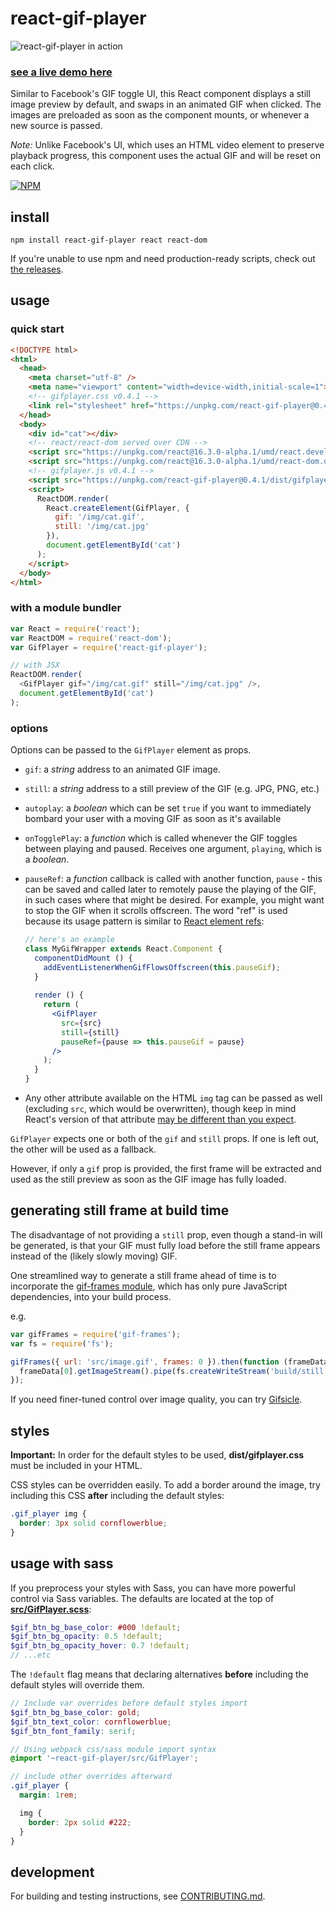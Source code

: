 # react-gif-player

![react-gif-player in action](demo.gif)

### [see a live demo here](https://benwiley4000.github.io/react-gif-player/)

Similar to Facebook's GIF toggle UI, this React component displays a still image preview by default, and swaps in an animated GIF when clicked. The images are preloaded as soon as the component mounts, or whenever a new source is passed.

*Note:* Unlike Facebook's UI, which uses an HTML video element to preserve playback progress, this component uses the actual GIF and will be reset on each click.

[![NPM](https://nodei.co/npm/react-gif-player.png)](https://npmjs.org/package/react-gif-player)

## install

```
npm install react-gif-player react react-dom
```

If you're unable to use npm and need production-ready scripts, check out [the releases](https://github.com/benwiley4000/react-gif-player/releases).

## usage

### quick start

```html
<!DOCTYPE html>
<html>
  <head>
    <meta charset="utf-8" />
    <meta name="viewport" content="width=device-width,initial-scale=1">
    <!-- gifplayer.css v0.4.1 -->
    <link rel="stylesheet" href="https://unpkg.com/react-gif-player@0.4.1/dist/gifplayer.css">
  </head>
  <body>
    <div id="cat"></div>
    <!-- react/react-dom served over CDN -->
    <script src="https://unpkg.com/react@16.3.0-alpha.1/umd/react.development.js"></script>
    <script src="https://unpkg.com/react@16.3.0-alpha.1/umd/react-dom.development.js"></script>
    <!-- gifplayer.js v0.4.1 -->
    <script src="https://unpkg.com/react-gif-player@0.4.1/dist/gifplayer.js"></script>
    <script>
      ReactDOM.render(
        React.createElement(GifPlayer, {
          gif: '/img/cat.gif',
          still: '/img/cat.jpg'
        }),
        document.getElementById('cat')
      );
    </script>
  </body>
</html>

```

### with a module bundler

```javascript
var React = require('react');
var ReactDOM = require('react-dom');
var GifPlayer = require('react-gif-player');

// with JSX
ReactDOM.render(
  <GifPlayer gif="/img/cat.gif" still="/img/cat.jpg" />,
  document.getElementById('cat')
);
```

### options

Options can be passed to the `GifPlayer` element as props.

* `gif`: a *string* address to an animated GIF image.

* `still`: a *string* address to a still preview of the GIF (e.g. JPG, PNG, etc.)

* `autoplay`: a *boolean* which can be set `true` if you want to immediately bombard your user with a moving GIF as soon as it's available

* `onTogglePlay`: a *function* which is called whenever the GIF toggles between playing and paused. Receives one argument, `playing`, which is a *boolean*.
 
* `pauseRef`: a *function* callback is called with another function, `pause` - this can be saved and called later to remotely pause the playing of the GIF, in such cases where that might be desired. For example, you might want to stop the GIF when it scrolls offscreen. The word "ref" is used because its usage pattern is similar to [React element refs](https://reactjs.org/docs/refs-and-the-dom.html):
  ```jsx
  // here's an example
  class MyGifWrapper extends React.Component {
    componentDidMount () {
      addEventListenerWhenGifFlowsOffscreen(this.pauseGif);
    }
 
    render () {
      return (
        <GifPlayer
          src={src}
          still={still}
          pauseRef={pause => this.pauseGif = pause}
        />
      );
    }
  }
  ```
 
* Any other attribute available on the HTML `img` tag can be passed as well (excluding `src`, which would be overwritten), though keep in mind React's version of that attribute [may be different than you expect](https://facebook.github.io/react/docs/dom-elements.html#all-supported-html-attributes).

`GifPlayer` expects one or both of the `gif` and `still` props. If one is left out, the other will be used as a fallback.

However, if only a `gif` prop is provided, the first frame will be extracted and used as the still preview as soon as the GIF image has fully loaded.

## generating still frame at build time

The disadvantage of not providing a `still` prop, even though a stand-in will be generated, is that your GIF must fully load before the still frame appears instead of the (likely slowly moving) GIF.

One streamlined way to generate a still frame ahead of time is to incorporate the [gif-frames module](https://github.com/benwiley4000/gif-frames), which has only pure JavaScript dependencies, into your build process.

e.g.

```javascript
var gifFrames = require('gif-frames');
var fs = require('fs');

gifFrames({ url: 'src/image.gif', frames: 0 }).then(function (frameData) {
  frameData[0].getImageStream().pipe(fs.createWriteStream('build/still.jpg'));
});
```

If you need finer-tuned control over image quality, you can try [Gifsicle](https://www.lcdf.org/gifsicle/).

## styles

**Important:** In order for the default styles to be used, **dist/gifplayer.css** must be included in your HTML.

CSS styles can be overridden easily. To add a border around the image, try including this CSS **after** including the default styles:

```css
.gif_player img {
  border: 3px solid cornflowerblue;
}
```

## usage with sass

If you preprocess your styles with Sass, you can have more powerful control via Sass variables. The defaults are located at the top of [**src/GifPlayer.scss**](src/GifPlayer.scss):

```scss
$gif_btn_bg_base_color: #000 !default;
$gif_btn_bg_opacity: 0.5 !default;
$gif_btn_bg_opacity_hover: 0.7 !default;
// ...etc
```
The `!default` flag means that declaring alternatives **before** including the default styles will override them.

```scss
// Include var overrides before default styles import
$gif_btn_bg_base_color: gold;
$gif_btn_text_color: cornflowerblue;
$gif_btn_font_family: serif;

// Using webpack css/sass module import syntax
@import '~react-gif-player/src/GifPlayer';

// include other overrides afterward
.gif_player {
  margin: 1rem;

  img {
    border: 2px solid #222;
  }
}
```

## development

For building and testing instructions, see [CONTRIBUTING.md](CONTRIBUTING.md).
